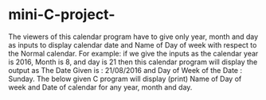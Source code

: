 # mini-C-project-
The viewers of this calendar program have to give only year, month and day as inputs to display calendar date and Name of Day of week with respect to the Normal calendar.  For example:  if we  give  the inputs as the calendar year is 2016, Month is 8, and day is 21 then this calendar program will display the output as The Date Given is : 21/08/2016 and Day of Week of the Date : Sunday. The below given C program will display (print) Name of Day of week and Date of calendar for any year, month and day.
